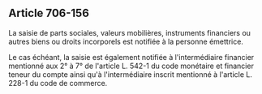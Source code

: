 Article 706-156
----
La saisie de parts sociales, valeurs mobilières, instruments financiers ou
autres biens ou droits incorporels est notifiée à la personne émettrice.

Le cas échéant, la saisie est également notifiée à l'intermédiaire financier
mentionné aux 2° à 7° de l'article L. 542-1 du code monétaire et financier
teneur du compte ainsi qu'à l'intermédiaire inscrit mentionné à l'article L.
228-1 du code de commerce.
